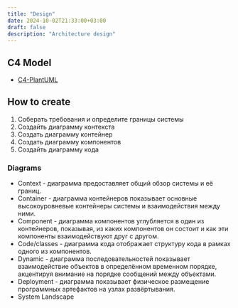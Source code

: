```yaml
---
title: "Design"
date: 2024-10-02T21:33:00+03:00
draft: false
description: "Architecture design"
---
```


## C4 Model

- [C4-PlantUML](https://github.com/plantuml-stdlib/C4-PlantUML?tab=readme-ov-file#container-diagram)

## How to create

1. Соберать требования и определите границы системы
2. Создайть диаграмму контекста
3. Создать диаграмму контейнер
4. Создать диаграмму компонентов
5. Создайть диаграмму кода

### Diagrams

- Context - диаграмма предоставляет общий обзор системы и её границ.
- Container - диаграмма контейнеров показывает основные высокоуровневые контейнеры системы и взаимодействия между ними.
- Component - диаграмма компонентов углубляется в один из контейнеров, показывая, из каких компонентов он состоит и как эти компоненты взаимодействуют друг с другом.
- Code/classes - диаграмма кода отображает структуру кода в рамках одного из компонентов.
- Dynamic - диаграмма последовательностей показывает взаимодействие объектов в определённом временном порядке, акцентируя внимание на порядке сообщений между объектами.
- Deployment - диаграмма показывает физическое размещение программных артефактов на узлах развёртывания.
- System Landscape
